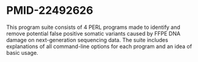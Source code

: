 # PMID-22492626
This program suite consists of 4 PERL programs made to identify and remove potential false positive somatic variants caused by FFPE DNA damage on next-generation sequencing data. The suite includes explanations of all command-line options for each program and an idea of basic usage.
